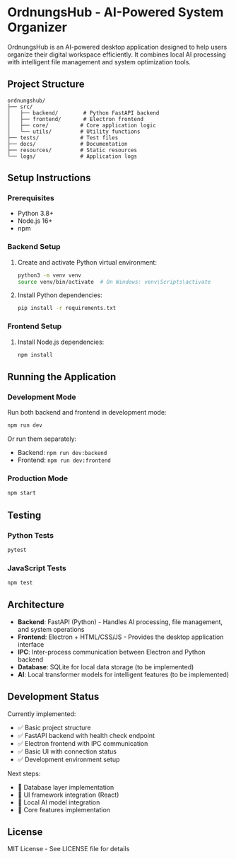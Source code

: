 # OrdnungsHub - AI-Powered System Organizer

OrdnungsHub is an AI-powered desktop application designed to help users organize their digital workspace efficiently. It combines local AI processing with intelligent file management and system optimization tools.

## Project Structure

```
ordnungshub/
├── src/
│   ├── backend/        # Python FastAPI backend
│   ├── frontend/       # Electron frontend
│   ├── core/          # Core application logic
│   └── utils/         # Utility functions
├── tests/             # Test files
├── docs/              # Documentation
├── resources/         # Static resources
└── logs/              # Application logs
```

## Setup Instructions

### Prerequisites
- Python 3.8+
- Node.js 16+
- npm

### Backend Setup
1. Create and activate Python virtual environment:
   ```bash
   python3 -m venv venv
   source venv/bin/activate  # On Windows: venv\Scripts\activate
   ```

2. Install Python dependencies:
   ```bash
   pip install -r requirements.txt
   ```

### Frontend Setup
1. Install Node.js dependencies:
   ```bash
   npm install
   ```

## Running the Application

### Development Mode
Run both backend and frontend in development mode:
```bash
npm run dev
```

Or run them separately:
- Backend: `npm run dev:backend`
- Frontend: `npm run dev:frontend`

### Production Mode
```bash
npm start
```

## Testing

### Python Tests
```bash
pytest
```

### JavaScript Tests
```bash
npm test
```

## Architecture

- **Backend**: FastAPI (Python) - Handles AI processing, file management, and system operations
- **Frontend**: Electron + HTML/CSS/JS - Provides the desktop application interface
- **IPC**: Inter-process communication between Electron and Python backend
- **Database**: SQLite for local data storage (to be implemented)
- **AI**: Local transformer models for intelligent features (to be implemented)

## Development Status

Currently implemented:
- ✅ Basic project structure
- ✅ FastAPI backend with health check endpoint
- ✅ Electron frontend with IPC communication
- ✅ Basic UI with connection status
- ✅ Development environment setup

Next steps:
- 🔄 Database layer implementation
- 🔄 UI framework integration (React)
- 🔄 Local AI model integration
- 🔄 Core features implementation

## License

MIT License - See LICENSE file for details